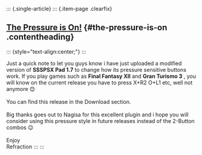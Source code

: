 ::: {.single-article}
::: {.item-page .clearfix}
## [The Pressure is On!](/151-the-pressure-is-on.html) {#the-pressure-is-on .contentheading}

::: {style="text-align:center;"}
:::

Just a quick note to let you guys know i have just uploaded a modified
version of **SSSPSX Pad 1.7** to change how its pressure sensitive
buttons work. If you play games such as **Final Fantasy XII** and **Gran
Turismo 3** , you will know on the current release you have to press
X+R2 O+L1 etc, well not anymore
😊\
\
You can find this release in the Download section.\
\
Big thanks goes out to Nagisa for this excellent plugin and i hope you
will consider using this pressure style in future releases instead of
the 2-Button combos
😉\
\
Enjoy\
Refraction
:::
:::
